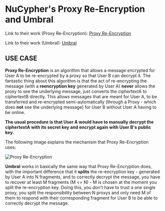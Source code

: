 # NuCypher's Proxy Re-Encryption and Umbral

Link to their work (Proxy Re-Encryption): [Proxy Re-Encryption](https://blog.nucypher.com/proxy-re-encryption-playground-in-python-3bc66170b9bf)

Link to their work (Umbral): [Umbral](https://github.com/nucypher/pyUmbral)

## USE CASE

**Proxy Re-Encryption** is an algorithm that allows a message encrypted for User A to be re-encrypted by a proxy so that User B can decrypt it. The fantastic thing about this algorithm is that the act of re-encrypting the message (with a **reencryption key** generated by User A) **never** allows the proxy to see the underlying message, just converts the ciphertextA to ciphertextB directly. This allows messages that are meant for User A, to be transferred and re-encrypted semi-automatically (through a Proxy - which does **not** see the underlying message) for User B without User A having to be online.

**The usual procedure is that User A would have to manually decrypt the ciphertextA with its secret key and encrypt again with User B's public key.**

The following image explains the mechanism that Proxy Re-Encryption uses:

![Proxy Re-Encryption](https://cdn-images-1.medium.com/max/1000/0*yTKUeeuKPu-aIZdw.)


**Umbral** works in basically the same way that Proxy Re-Encryption does, with the important difference that it **splits** the re-encryption key - generated by User A into N fragments, and to correctly decrypt the message, you have to recover at least M fragments (M <= N) - M is chosen at the moment you split the re-encryption key. Doing this, you don't have to trust a one single proxy, you split the responsibility between N proxys and only need M of them to respond with their corresponding fragment for User B to be able to correctly decrypt the message.
